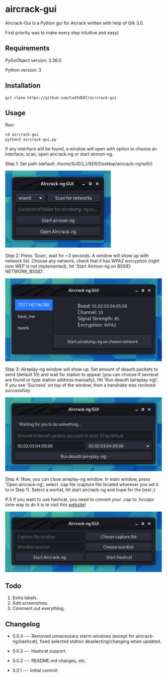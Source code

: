 # aircrack-gui

Aircrack-Gui is a Python gui for Aicrack written with help of Gtk 3.0.

First priority was to make every step intuitive and easy)

## Requirements

PyGoObject version: 3.36.0

Python version: 3

## Installation

```
git clone https://github.com/Cod3dDOT/aircrack-gui
```

## Usage 

Run:

```
cd aircrack-gui
python3 aircrack-gui.py
```
If any interface will be found, a window will open with option to choose an interface, scan, open aircrack-ng or start airmon-ng.

Step 1: Set path (default: /home/SUDO_USER/Desktop/aircrack-ng/wifi/)

![main window](/demo/main_window.png)

Step 2: Press 'Scan', wait for ~3 seconds. A window will show up with network list. Choose any network, check that it has WPA2 encryption (right now WEP is not implemented), hit 'Start Airmon-ng on BSSID: NETWORK_BSSID'.

![scanning window](/demo/scanning_window.png)

Step 3: Aireplay-ng window will show up. Set amount of deauth packets to send (default 10) and wait for station to appear (you can choose if sevreral are found or type station address manually). Hit 'Run deauth (aireplay-ng)'. If you see 'Success' on top of the window, then a hanshake was recieved successfuly.

![aireplay-ng window](/demo/aireplay-ng_window.png)

Step 4: Now, you can close aireplay-ng window. In main window, press 'Open aircrack-ng', select .cap file (capture file located wherever you set it to in Step 1). Select a worlist, hit start aircrack-ng and hope for the best ;) 

P.S If you want to use hashcat, you need to convert your .cap to .hccapx (one way to do it is to visit this [website](https://hashcat.net/cap2hccapx/))

![aireplay-ng window](/demo/aircrack-ng_window.png)

## Todo
1. Extra labels.
2. Add screenshots.
3. Comment out everything.

## Changelog
- 0.0.4 --- Removed unnecessary xterm windows (except for aircrack-ng/hashcat), fixed selected station deselecting/changing when updated.

- 0.0.3 --- Hashcat support.

- 0.0.2 --- README.md changes, etc.

- 0.0.1 --- Initial commit.